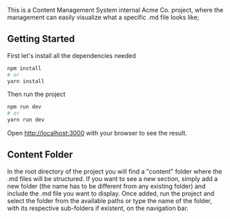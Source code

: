 This is a Content Management System internal Acme Co. project, where the management can easily visualize what
a specific .md file looks like;

## Getting Started

First let's install all the dependencies needed

```bash
npm install
# or
yarn install
```

Then run the project

```bash
npm run dev
# or
yarn run dev
```

Open [http://localhost:3000](http://localhost:3000) with your browser to see the result.

## Content Folder

In the root directory of the project you will find a "content" folder where the .md files will be structured. If you want to see a new section, simply add a new folder (the name has to be different from any existing folder) and include the .md file you want to display. Once added, run the project and select the folder from the available paths or type the name of the folder, with its respective sub-folders if existent, on the navigation bar.
